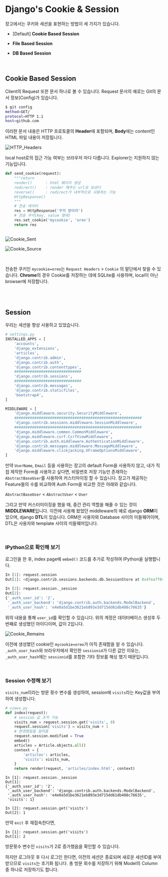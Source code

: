 # Django's Cookie & Session

장고에서는 쿠키와 세션을 표현하는 방법이 세 가지가 있습니다.

- [Default] **Cookie Based Session**

- **File Based Session**

- **DB Based Session**

<br>

## Cookie Based Session

Client의 Request 또한 문서 하나로 볼 수 있습니다. Request 문서의 예로는 Git의 문서 정보(Config)가 있습니다.

```bash
$ git config
method=GET/
protocol=HTTP 1.1
host=github.com
```

이러한 문서 내용은 HTTP 프로토콜의 **Header**에 포함되며, **Body**에는 content인 HTML 파일 내용이 저장됩니다.

![HTTP_Headers](./assets/HTTP_Headers.JPG)

local host로의 접근 가능 여부는 브라우저 마다 다릅니다. Explorer는 지원하지 않는 기능입니다.

```python
def send_cookie(request):
    """return
    render()      : html 페이지 생성
    redirect()    : render 해주는 url로 보낸다
    reverse()     : redirect가 내부적으로 사용하는 기능
    HttpResponse()
    """
    # 전송 데이터
    res = HttpResponse('꾸끼 받아라')
    # 전송 쿠키(key, value 형태)
    res.set_cookie('mycookie', 'oreo')
    return res
    
```

![Cookie_Sent](./assets/Cookie_Sent.JPG)

![Cookie_Source](./assets/Cookie_Source.JPG)

<br>

전송한 쿠키인 `mycookie=oreo`는 `Request Headers` > `Cookie` 의 말단에서 찾을 수 있습니다. **Chrome**의 경우 Cookie를 저장하는 데에 SQLite를 사용하며, local이 아닌 browser에 저장합니다.

<br>

<br>

## Session

우리는 세션을 항상 사용하고 있었습니다.

```python
# settings.py
INSTALLED_APPS = [
    'accounts',
    'django_extensions',
    'articles',
    'django.contrib.admin',
    'django.contrib.auth',
    'django.contrib.contenttypes',
    ##############################
    'django.contrib.sessions',
    ##############################
    'django.contrib.messages',
    'django.contrib.staticfiles',
    'bootstrap4',
]

MIDDLEWARE = [
    'django.middleware.security.SecurityMiddleware',
    #########################################################
    'django.contrib.sessions.middleware.SessionMiddleware',
    #########################################################
    'django.middleware.common.CommonMiddleware',
    'django.middleware.csrf.CsrfViewMiddleware',
    'django.contrib.auth.middleware.AuthenticationMiddleware',
    'django.contrib.messages.middleware.MessageMiddleware',
    'django.middleware.clickjacking.XFrameOptionsMiddleware',
]
```

만약 `UserName`, `Email` 등을 사용하는 장고의 default Form을 사용하지 않고, 내가 직접 제작한 Form을 사용하고 싶다면, 비밀번호 저장 기능만 존재하는 `AbstractBaseUser`를 사용하여 커스터마이징 할 수 있습니다. 장고가 제공하는 Feature들의 수를 비교하여 Auth Form을 비교한 것은 아래와 같습니다.

`AbstractBaseUser` < `AbstractUser` < `User`

그리고 만약 커스터미이징을 했을 때, 중간 관리 역할을 해줄 수 있는 것이 **MIDDLEWARE**입니다. 이전에 사용해 왔었던 middleware의 예로 django **ORM**이 있으며, django **DTL**이 있습니다. ORM은 사용자와 Database 사이의 미들웨어이며, DTL은 사용자와 template 사이의 미들웨어입니다.

<br>

### IPython으로 확인해 보기

로그인을 한 후, index page에 `embed()` 코드를 추가로 작성하여 IPython을 실행합니다.

```python
In [1]: request.session
Out[1]: <django.contrib.sessions.backends.db.SessionStore at 0x4feaff0>

In [2]: request.session._session
Out[2]:
{'_auth_user_id': '2',
 '_auth_user_backend': 'django.contrib.auth.backends.ModelBackend',
 '_auth_user_hash': 'e4e0a5d1be3621eb893e3d715dd61db488c76635'}
```

위의 내용을 통해 `user_id`를 확인할 수 있습니다. 위의 계정은 데이터베이스 생성후 두 번째로 생성했던 아이디이며, 값이 2입니다.

![Cookie_Remains](./assets/Cookie_Remains.JPG)

이전에 생성했던 cookie인 `mycookie=oreo`가 아직 존재함을 알 수 있습니다. `_auth_user_hash`와 브라우저에서 확인한 `sessionid`가 다른 값인 이유는, `_auth_user_hash`에는 `sessionid`를 포함한 기타 정보를 해싱 했기 때문입니다.

<br>

### Session 수정해 보기

`visits_num`이라는 방문 횟수 변수를 생성하여, session에 `visits`라는 Key값을 부여하여 생성합니다.

```python
# views.py
def index(request):
    # session 값 조작 가능
    visits_num = request.session.get('visits', 0)
    request.session['visits'] = visits_num + 1
    # 변경됐음을 알려줌
    request.session.modified = True
    embed()
    articles = Article.objects.all()
    context = {
        'articles': articles,
        'visits': visits_num,
    }
    return render(request, 'articles/index.html', context)
```

```shell
In [1]: request.session._session
Out[1]:
{'_auth_user_id': '2',
 '_auth_user_backend': 'django.contrib.auth.backends.ModelBackend',
 '_auth_user_hash': 'e4e0a5d1be3621eb893e3d715dd61db488c76635',
 'visits': 1}
 
In [2]: request.session.get('visits')
Out[2]: 1
```

만약 `exit` 후 재접속한다면,

```shell
In [1]: request.session.get('visits')
Out[1]: 2
```

방문횟수 변수인 `visits`가 2로 증가했음을 확인할 수 있습니다.

하지만 로그아웃 후 다시 로그인 한다면, 이전의 세션은 종료되며 새로운 세션ID를 부여받으므로 `visits`는 초기화 됩니다. 총 방문 회수를 저장하기 위해 Model의 Column 중 하나로 저장하기도 합니다.

<br>

<br>